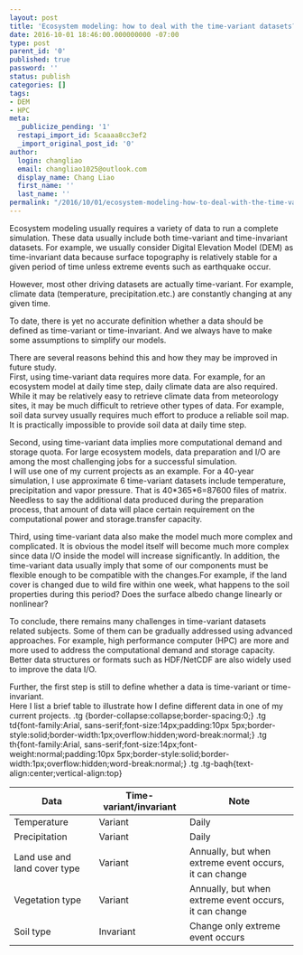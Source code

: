 ```yaml
---
layout: post
title: 'Ecosystem modeling: how to deal with the time-variant datasets?'
date: 2016-10-01 18:46:00.000000000 -07:00
type: post
parent_id: '0'
published: true
password: ''
status: publish
categories: []
tags:
- DEM
- HPC
meta:
  _publicize_pending: '1'
  restapi_import_id: 5caaaa8cc3ef2
  _import_original_post_id: '0'
author:
  login: changliao
  email: changliao1025@outlook.com
  display_name: Chang Liao
  first_name: ''
  last_name: ''
permalink: "/2016/10/01/ecosystem-modeling-how-to-deal-with-the-time-variant-datasets/"
---
```

Ecosystem modeling usually requires a variety of data to run a complete simulation. These data usually include both time-variant and time-invariant datasets. For example, we usually consider Digital Elevation Model (DEM) as time-invariant data because surface topography is relatively stable for a given period of time unless extreme events such as earthquake occur.

However, most other driving datasets are actually time-variant. For example, climate data (temperature, precipitation.etc.) are constantly changing at any given time.

To date, there is yet no accurate definition whether a data should be defined as time-variant or time-invariant. And we always have to make some assumptions to simplify our models.

There are several reasons behind this and how they may be improved in future study.  
First, using time-variant data requires more data. For example, for an ecosystem model at daily time step, daily climate data are also required. While it may be relatively easy to retrieve climate data from meteorology sites, it may be much difficult to retrieve other types of data. For example, soil data survey usually requires much effort to produce a reliable soil map. It is practically impossible to provide soil data at daily time step.

Second, using time-variant data implies more computational demand and storage quota. For large ecosystem models, data preparation and I/O are among the most challenging jobs for a successful simulation.  
I will use one of my current projects as an example. For a 40-year simulation, I use approximate 6 time-variant datasets include temperature, precipitation and vapor pressure. That is 40\*365\*6=87600 files of matrix. Needless to say the additional data produced during the preparation process, that amount of data will place certain requirement on the computational power and storage.transfer capacity.

Third, using time-variant data also make the model much more complex and complicated. It is obvious the model itself will become much more complex since data I/O inside the model will increase significantly. In addition, the time-variant data usually imply that some of our components must be flexible enough to be compatible with the changes.For example, if the land cover is changed due to wild fire within one week, what happens to the soil properties during this period? Does the surface albedo change linearly or nonlinear?

To conclude, there remains many challenges in time-variant datasets related subjects. Some of them can be gradually addressed using advanced approaches. For example, high performance computer (HPC) are more and more used to address the computational demand and storage capacity. Better data structures or formats such as HDF/NetCDF are also widely used to improve the data I/O.

Further, the first step is still to define whether a data is time-variant or time-invariant.  
Here I list a brief table to illustrate how I define different data in one of my current projects. .tg {border-collapse:collapse;border-spacing:0;} .tg td{font-family:Arial, sans-serif;font-size:14px;padding:10px 5px;border-style:solid;border-width:1px;overflow:hidden;word-break:normal;} .tg th{font-family:Arial, sans-serif;font-size:14px;font-weight:normal;padding:10px 5px;border-style:solid;border-width:1px;overflow:hidden;word-break:normal;} .tg .tg-baqh{text-align:center;vertical-align:top}

| Data | Time-variant/invariant | Note |
| --- | --- | --- |
| Temperature | Variant | Daily |
| Precipitation | Variant | Daily |
| Land use and land cover type | Variant | Annually, but when extreme event occurs, it can change |
| Vegetation type | Variant | Annually, but when extreme event occurs, it can change |
| Soil type | Invariant | Change only extreme event occurs |

